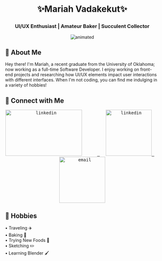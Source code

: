 # <p align="center"> ✨Mariah Vadakekut✨ </p>
### <p align="center"> UI/UX Enthusiast | Amateur Baker | Succulent Collector </p>

<p align="center">
  <img src="https://github.com/mariahvadak/mariahvadak/assets/111252367/92475bdf-8d85-4e15-ad4c-60900c43c896" alt="animated"/>
</p>

## 🌟 About Me
Hey there! I'm Mariah, a recent graduate from the University of Oklahoma; now working as a full-time Software Developer. I enjoy working on front-end projects and researching how UI/UX elements impact user interactions with different interfaces. When I'm not coding, you can find me indulging in a variety of hobbies!

## 🤝 Connect with Me
<p align="center">
  <kbd>
  <a href="https://www.linkedin.com/in/mariahvadakekut/">
    <img height="150" width="250" src="https://github.com/mariahvadak/mariahvadak/assets/111252367/82645d6e-1a09-44dc-8198-fb5ce89a1eae" alt="linkedin" style="margin-right: 50px;" />
  </a>
  </kbd>
  &nbsp;&nbsp;&nbsp;&nbsp;
  <kbd>
  <a href="https://mariahvadak.github.io/web-portfolio/">
    <img height="150" src="https://github.com/mariahvadak/mariahvadak/assets/111252367/759e4f7e-aee0-480a-8068-85d4f79e36da" alt="linkedin"/>
  </a>
  </kbd>
  &nbsp;&nbsp;&nbsp;&nbsp;
  <kbd>
  <a href="mailto:mariahvadak@gmail.com">
    <img height="150" src="https://github.com/mariahvadak/mariahvadak/assets/111252367/c0f8b411-582b-4e88-913f-892b706a8bc6" alt="email"/>
  </a>
  </kbd>
</p>


## 📝 Hobbies
• Traveling ✈️ <br />
• Baking 🍰 <br />
• Trying New Foods 🍜 <br />
• Sketching ✏️ <br />
• Learning Blender 🖌️ <br />
